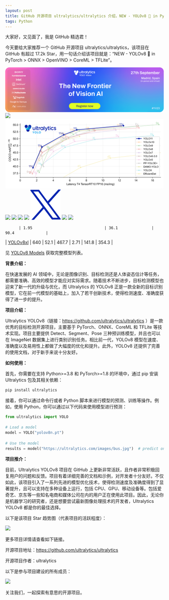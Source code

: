 ```yaml
---
layout: post
title: GitHub 开源项目 ultralytics/ultralytics 介绍，NEW - YOLOv8 🚀 in PyTorch > ONNX > OpenVINO > CoreML > TFLite
tags: Python
---
```


大家好，又见面了，我是 GitHub 精选君！

今天要给大家推荐一个 GitHub 开源项目 ultralytics/ultralytics，该项目在 GitHub 有超过 17.2k Star，用一句话介绍该项目就是：“NEW - YOLOv8 🚀 in PyTorch > ONNX > OpenVINO > CoreML > TFLite”。


![](https://raw.githubusercontent.com/ultralytics/assets/main/im/banner-yolo-vision-2023.png)
![](https://kaggle.com/static/images/open-in-kaggle.svg)
![](https://raw.githubusercontent.com/ultralytics/assets/main/yolov8/yolo-comparison-plots.png)
![](https://github.com/ultralytics/assets/raw/main/social/logo-social-github.png)
![](https://github.com/ultralytics/assets/raw/main/social/logo-transparent.png)
![](https://github.com/ultralytics/assets/raw/main/social/logo-social-linkedin.png)
![](https://github.com/ultralytics/assets/raw/main/social/logo-transparent.png)
![](https://github.com/ultralytics/assets/raw/main/social/logo-social-twitter.png)
![](https://github.com/ultralytics/assets/raw/main/social/logo-transparent.png)
![](https://github.com/ultralytics/assets/raw/main/social/logo-social-youtube.png)



          | 1.95                                | 36.1               | 90.4              |
| [YOLOv8xl](https://github.com/ultralytics/assets/releases/download/v0.0.0/yolov8xl.pt) | 640                   | 52.1                 | 467.7                          | 2.71                                | 141.8              | 354.3             |

见 [YOLOv8 Models](https://github.com/ultralytics/ultralytics/tree/main/ultralytics/cfg/models) 获取完整模型列表。

**背景介绍：**

在快速发展的 AI 领域中，无论是图像识别、目标检测还是人体姿态估计等任务，都需要准确、高效的模型才能应对实际需求。随着技术不断进步，目标检测模型也迎来了新一代的升级与优化，而 Ultralytics 的 YOLOv8 正是一款全新的目标识别模型，它在前一代模型的基础上，加入了若干创新技术，使得检测速度、准确度获得了进一步的提升。

**项目介绍：**

Ultralytics YOLOv8（链接：https://github.com/ultralytics/ultralytics ）是一款优秀的目标检测开源项目，主要基于 PyTorch、ONNX、CoreML 和 TFLite 等技术实现。项目主要提供 Detect、Segment、Pose 三种预训练模型，并且也可以在 ImageNet 数据集上进行类别识别任务。相比前一代，YOLOv8 模型在速度、准确度以及易用性上都做了大幅度的优化和提升。此外，YOLOv8 还提供了完善的使用文档，对于新手来说十分友好。

**如何使用：**

首先，你需要在支持 Python>=3.8 和 PyTorch>=1.8 的环境中，通过 pip 安装 Ultralytics 包及其相关依赖：

```bash
pip install ultralytics
```

接着，你可以通过命令行或者 Python 脚本来进行模型的预测、训练等操作。例如，使用 Python，你可以通过以下代码来使用模型进行预测：

```python
from ultralytics import YOLO

# Load a model
model = YOLO("yolov8n.pt")

# Use the model
results = model("https://ultralytics.com/images/bus.jpg")  # predict on an image
```

**项目推介：**

目前，Ultralytics YOLOv8 项目在 GitHub 上更新非常活跃，且作者非常积极回复用户的问题和反馈。项目有着详细完善的文档和示例，对开发者十分友好。不仅如此，该项目引入了一系列先进的模型优化技术，使得检测速度及准确度得到了显著提升，且可以支持在多种设备上运行，包括 CPU、GPU、移动设备等。包括爱奇艺、京东等一些知名电商和媒体公司在内的用户正在使用此项目。因此，无论你是机器学习的研究者，还是想要尝试最新图像处理技术的开发者，Ultralytics YOLOv8 都是你的最佳选择。


以下是该项目 Star 趋势图（代表项目的活跃程度）：

![](https://api.star-history.com/svg?repos=ultralytics/ultralytics&type=Timeline)

更多项目详情请查看如下链接。

开源项目地址：https://github.com/ultralytics/ultralytics 

开源项目作者：ultralytics

以下是参与项目建设的所有成员：

![](https://contrib.rocks/image?repo=ultralytics/ultralytics)

关注我们，一起探索有意思的开源项目。

